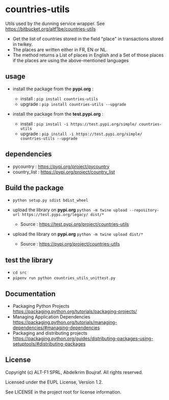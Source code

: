# countries-utils

Utils used by the dunning service wrapper. See <https://bitbucket.org/altf1be/countries-utils>

* Get the list of countries stored in the field "place" in transactions stored in twikey.
* The places are written either in FR, EN or NL.
* The method returns a List of places in English and a Set of those places if the places are using the above-mentioned languages

## usage

* install the package from the **pypi.org** : 
    * install : `pip install countries-utils`
    * upgrade : `pip install countries-utils --upgrade`


* install the package from the **test.pypi.org** : 
    * install : `pip install -i https://test.pypi.org/simple/ countries-utils`
    * upgrade : `pip install -i https://test.pypi.org/simple/ countries-utils --upgrade`

## dependencies

* pycountry : <https://pypi.org/project/pycountry>
* country_list : <https://pypi.org/project/country_list>

## Build the package 

* `python setup.py sdist bdist_wheel`

* upload the library on **pypi.org** `python -m twine upload --repository-url https://test.pypi.org/legacy/ dist/*` 
    * Source : <https://test.pypi.org/project/countries-utils>

* upload the library on **pypi.org** `python -m twine upload dist/*` 
    * Source : <https://pypi.org/project/countries-utils>


## test the library

* `cd src`
* `pipenv run python countries_utils_unittest.py`

## Documentation

* Packaging Python Projects <https://packaging.python.org/tutorials/packaging-projects/>
* Managing Application Dependencies <https://packaging.python.org/tutorials/managing-dependencies/#managing-dependencies>
* Packaging and distributing projects <https://packaging.python.org/guides/distributing-packages-using-setuptools/#distributing-packages>

## License

Copyright (c) ALT-F1 SPRL, Abdelkrim Boujraf. All rights reserved.

Licensed under the EUPL License, Version 1.2.

See LICENSE in the project root for license information.

